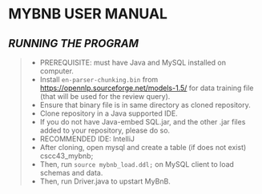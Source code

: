 # **MYBNB USER MANUAL**
## _**RUNNING THE PROGRAM**_
> * PREREQUISITE: must have Java and MySQL installed on computer.
> * Install `en-parser-chunking.bin` from https://opennlp.sourceforge.net/models-1.5/ for data training file (that will be used for the review query).
> * Ensure that binary file is in same directory as cloned repository.
> * Clone repository in a Java supported IDE. 
> * If you do not have Java-embed SQL.jar, and the other .jar files added to your repository, please do so.
> * RECOMMENDED IDE: IntelliJ
> * After cloning, open mysql and create a table (if does not exist) cscc43_mybnb;
> * Then, run `source mybnb_load.ddl;` on MySQL client to load schemas and data.
> * Then, run Driver.java to upstart MyBnB.
